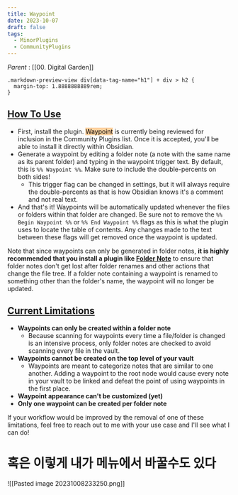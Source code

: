 ```yaml
---
title: Waypoint
date: 2023-10-07
draft: false
tags:
  - MinorPlugins
  - CommunityPlugins
---
```

*Parent* : [[00. Digital Garden]]

```
.markdown-preview-view div[data-tag-name="h1"] + div > h2 {
  margin-top: 1.8888888889rem;
}
```

## [How To Use](https://github.com/IdreesInc/Waypoint#how-to-use)

- First, install the plugin. <mark style="background: #FFB86CA6;">Waypoint</mark> is currently being reviewed for inclusion in the Community Plugins list. Once it is accepted, you'll be able to install it directly within Obsidian.
- Generate a waypoint by editing a folder note (a note with the same name as its parent folder) and typing in the waypoint trigger text. By default, this is `%% Waypoint %%`. Make sure to include the double-percents on both sides!
    - This trigger flag can be changed in settings, but it will always require the double-percents as that is how Obsidian knows it's a comment and not real text.
- And that's it! Waypoints will be automatically updated whenever the files or folders within that folder are changed. Be sure not to remove the `%% Begin Waypoint %%` or `%% End Waypoint %%` flags as this is what the plugin uses to locate the table of contents. Any changes made to the text between these flags will get removed once the waypoint is updated.

Note that since waypoints can only be generated in folder notes, **it is highly recommended that you install a plugin like [Folder Note](https://github.com/xpgo/obsidian-folder-note-plugin)** to ensure that folder notes don't get lost after folder renames and other actions that change the file tree. If a folder note containing a waypoint is renamed to something other than the folder's name, the waypoint will no longer be updated.

## [Current Limitations](https://github.com/IdreesInc/Waypoint#current-limitations)

- **Waypoints can only be created within a folder note**
    - Because scanning for waypoints every time a file/folder is changed is an intensive process, only folder notes are checked to avoid scanning every file in the vault.
- **Waypoints cannot be created on the top level of your vault**
    - Waypoints are meant to categorize notes that are similar to one another. Adding a waypoint to the root node would cause every note in your vault to be linked and defeat the point of using waypoints in the first place.
- **Waypoint appearance can't be customized (yet)**
- **Only one waypoint can be created per folder note**

If your workflow would be improved by the removal of one of these limitations, feel free to reach out to me with your use case and I'll see what I can do!

# 혹은 이렇게 내가 메뉴에서 바꿀수도 있다
![[Pasted image 20231008233250.png]]